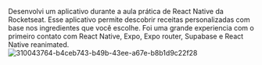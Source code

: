 Desenvolvi um aplicativo durante a aula prática de React Native da Rocketseat. Esse aplicativo permite descobrir receitas personalizadas com base nos ingredientes que você escolhe.
Foi uma grande experiencia com o primeiro contato com React Native, Expo, Expo router, Supabase e React Native reanimated.
![310043764-b4ceb743-b49b-43ee-a67e-b8b1d9c22f28](https://github.com/CaioEliws/cook-app/assets/133777500/f5905d58-64ba-4cfa-b681-98f147ed4064)
